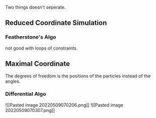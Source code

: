 Two things doesn't seperate. 

## Reduced Coordinate Simulation
### Featherstone's Algo
not good with loops of constraints.
## Maximal Coordinate
The degrees of freedom is the positions of the particles instead of the angles. 
### Differential Algo
![[Pasted image 20220509070206.png]]
![[Pasted image 20220509070307.png]]